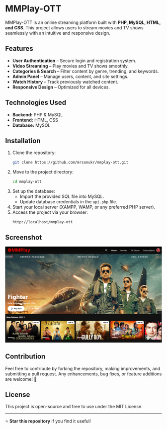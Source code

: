 # MMPlay-OTT

MMPlay-OTT is an online streaming platform built with **PHP, MySQL, HTML, and CSS**. This project allows users to stream movies and TV shows seamlessly with an intuitive and responsive design.

## Features

- **User Authentication** – Secure login and registration system.
- **Video Streaming** – Play movies and TV shows smoothly.
- **Categories & Search** – Filter content by genre, trending, and keywords.
- **Admin Panel** – Manage users, content, and site settings.
- **Watch History** – Track previously watched content.
- **Responsive Design** – Optimized for all devices.

## Technologies Used

- **Backend:** PHP & MySQL
- **Frontend:** HTML, CSS
- **Database:** MySQL

## Installation

1. Clone the repository:
   ```sh
   git clone https://github.com/mrsonukr/mmplay-ott.git
   ```
2. Move to the project directory:
   ```sh
   cd mmplay-ott
   ```
3. Set up the database:
   - Import the provided SQL file into MySQL.
   - Update database credentials in the `api.php` file.
4. Start your local server (XAMPP, WAMP, or any preferred PHP server).
5. Access the project via your browser:
   ```
   http://localhost/mmplay-ott
   ```

## Screenshot

![MMPlay-OTT Screenshot](Screenshot.png)

## Contribution

Feel free to contribute by forking the repository, making improvements, and submitting a pull request. Any enhancements, bug fixes, or feature additions are welcome! 🚀

## License

This project is open-source and free to use under the MIT License.

---

⭐ **Star this repository** if you find it useful!

